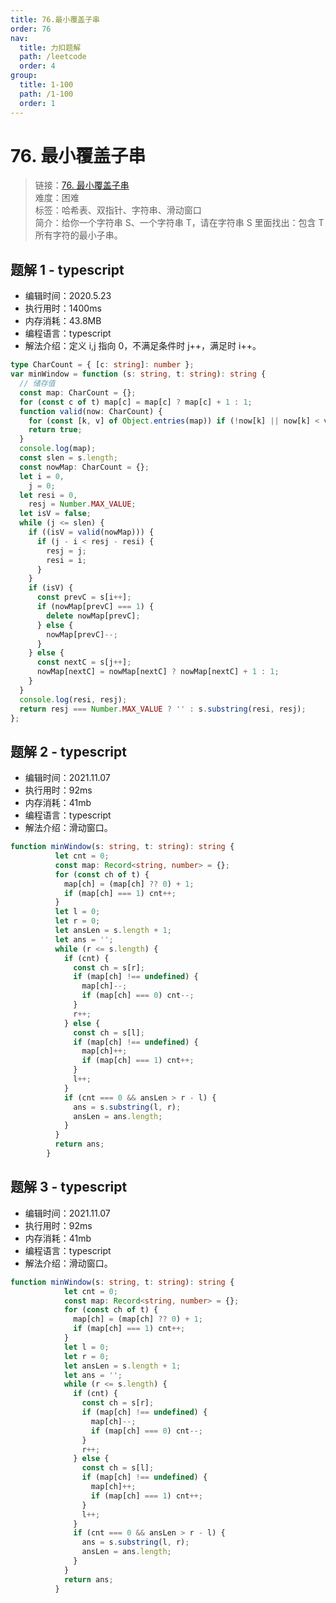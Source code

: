 ```yaml
---
title: 76.最小覆盖子串
order: 76
nav:
  title: 力扣题解
  path: /leetcode
  order: 4
group:
  title: 1-100
  path: /1-100
  order: 1
---
```


# 76. 最小覆盖子串

> 链接：[76. 最小覆盖子串](https://leetcode-cn.com/problems/minimum-window-substring/)  
> 难度：困难  
> 标签：哈希表、双指针、字符串、滑动窗口  
> 简介：给你一个字符串 S、一个字符串 T，请在字符串 S 里面找出：包含 T 所有字符的最小子串。

## 题解 1 - typescript

- 编辑时间：2020.5.23
- 执行用时：1400ms
- 内存消耗：43.8MB
- 编程语言：typescript
- 解法介绍：定义 i,j 指向 0，不满足条件时 j++，满足时 i++。

```typescript
type CharCount = { [c: string]: number };
var minWindow = function (s: string, t: string): string {
  // 储存值
  const map: CharCount = {};
  for (const c of t) map[c] = map[c] ? map[c] + 1 : 1;
  function valid(now: CharCount) {
    for (const [k, v] of Object.entries(map)) if (!now[k] || now[k] < v) return false;
    return true;
  }
  console.log(map);
  const slen = s.length;
  const nowMap: CharCount = {};
  let i = 0,
    j = 0;
  let resi = 0,
    resj = Number.MAX_VALUE;
  let isV = false;
  while (j <= slen) {
    if ((isV = valid(nowMap))) {
      if (j - i < resj - resi) {
        resj = j;
        resi = i;
      }
    }
    if (isV) {
      const prevC = s[i++];
      if (nowMap[prevC] === 1) {
        delete nowMap[prevC];
      } else {
        nowMap[prevC]--;
      }
    } else {
      const nextC = s[j++];
      nowMap[nextC] = nowMap[nextC] ? nowMap[nextC] + 1 : 1;
    }
  }
  console.log(resi, resj);
  return resj === Number.MAX_VALUE ? '' : s.substring(resi, resj);
};
```
## 题解 2 - typescript
- 编辑时间：2021.11.07
- 执行用时：92ms
- 内存消耗：41mb
- 编程语言：typescript
- 解法介绍：滑动窗口。
```typescript
function minWindow(s: string, t: string): string {
          let cnt = 0;
          const map: Record<string, number> = {};
          for (const ch of t) {
            map[ch] = (map[ch] ?? 0) + 1;
            if (map[ch] === 1) cnt++;
          }
          let l = 0;
          let r = 0;
          let ansLen = s.length + 1;
          let ans = '';
          while (r <= s.length) {
            if (cnt) {
              const ch = s[r];
              if (map[ch] !== undefined) {
                map[ch]--;
                if (map[ch] === 0) cnt--;
              }
              r++;
            } else {
              const ch = s[l];
              if (map[ch] !== undefined) {
                map[ch]++;
                if (map[ch] === 1) cnt++;
              }
              l++;
            }
            if (cnt === 0 && ansLen > r - l) {
              ans = s.substring(l, r);
              ansLen = ans.length;
            }
          }
          return ans;
        }
```
## 题解 3 - typescript
- 编辑时间：2021.11.07
- 执行用时：92ms
- 内存消耗：41mb
- 编程语言：typescript
- 解法介绍：滑动窗口。
```typescript
function minWindow(s: string, t: string): string {
            let cnt = 0;
            const map: Record<string, number> = {};
            for (const ch of t) {
              map[ch] = (map[ch] ?? 0) + 1;
              if (map[ch] === 1) cnt++;
            }
            let l = 0;
            let r = 0;
            let ansLen = s.length + 1;
            let ans = '';
            while (r <= s.length) {
              if (cnt) {
                const ch = s[r];
                if (map[ch] !== undefined) {
                  map[ch]--;
                  if (map[ch] === 0) cnt--;
                }
                r++;
              } else {
                const ch = s[l];
                if (map[ch] !== undefined) {
                  map[ch]++;
                  if (map[ch] === 1) cnt++;
                }
                l++;
              }
              if (cnt === 0 && ansLen > r - l) {
                ans = s.substring(l, r);
                ansLen = ans.length;
              }
            }
            return ans;
          }
```
